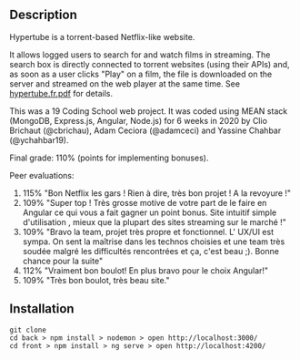 ## Description

Hypertube is a torrent-based Netflix-like website.

It allows logged users to search for and watch films in streaming. The search box is directly connected to torrent websites (using their APIs) and, as soon as a user clicks "Play" on a film, the file is downloaded on the server and streamed on the web player at the same time. See [hypertube.fr.pdf](../master/hypertube.fr.pdf) for details.

This was a 19 Coding School web project. It was coded using MEAN stack (MongoDB, Express.js, Angular, Node.js) for 6 weeks in 2020 by Clio Brichaut (@cbrichau), Adam Ceciora (@adamceci) and Yassine Chahbar (@ychahbar19).

Final grade: 110% (points for implementing bonuses).

Peer evaluations:
1) 115% "Bon Netflix les gars ! Rien à dire, très bon projet ! A la revoyure !"
2) 109% "Super top ! Très grosse motive de votre part de le faire en Angular ce qui vous a fait gagner un point bonus. Site intuitif simple d'utilisation , mieux que la plupart des sites streaming sur le marché !"
3) 109% "Bravo la team, projet très propre et fonctionnel. L' UX/UI est sympa. On sent la maîtrise dans les technos choisies et une team très soudée malgré les difficultés rencontrées et ça, c'est beau ;). Bonne chance pour la suite"
4) 112% "Vraiment bon boulot! En plus bravo pour le choix Angular!"
5) 109% "Très bon boulot, très beau site."

## Installation

```
git clone
cd back > npm install > nodemon > open http://localhost:3000/
cd front > npm install > ng serve > open http://localhost:4200/
```
